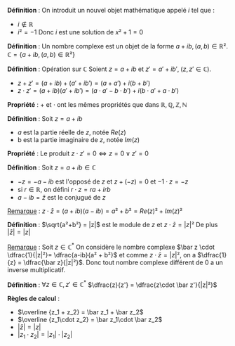 
**Définition** : 
On introduit un nouvel objet mathématique appelé $i$ tel que : 
- $i \notin \mathbb R$ 
- $i² = -1$
Donc $i$ est une solution de $x² + 1 = 0$

**Définition** : 
Un nombre complexe est un objet de la forme $a+ib, (a,b) \in \mathbb R²$.
$\mathbb C = \{a + ib, (a,b) \in \mathbb R²\}$

**Définition** : Opération sur $\mathbb C$ 
Soient $z = a + ib$ et $z' = a' +ib', \;(z,z' \in \mathbb C)$.
- $z+z' = (a+ib)+(a'+ib') = (a + a') + i(b+b')$
- $z\cdot z' = (a+ib)(a'+ib') = (a\cdot a' - b \cdot b') + i(b\cdot a' + a\cdot b')$ 

**Propriété** : 
$+$ et $\cdot$ ont les mêmes propriétés que dans $\mathbb R, \mathbb Q, \mathbb Z, \mathbb N$ 

**Définition** : 
Soit $z = a + ib$ 
- $a$ est la partie réelle de $z$, notée $Re(z)$
- b est la partie imaginaire de $z$, notée $Im(z)$

**Propriété** : 
Le produit $z\cdot z' = 0 \Leftrightarrow z = 0 \lor z'= 0$ 

**Définition** : 
Soit $z = a+ib \in \mathbb C$ 
- $-z = -a -ib$ est l'opposé de $z$ et $z+(-z) = 0$ et $-1\cdot z = -z$
- si $r\in \mathbb R$, on défini $r\cdot z = ra + irb$ 
- $a-ib = \bar z$ est le conjugué de $z$

<u>Remarque</u> : 
$z \cdot \bar z = (a+ib)(a-ib)= a² + b² = Re(z)² + Im(z)²$

**Définition** : 
$\sqrt{a²+b²} = |z|$ est le module de $z$ et $z\cdot\bar z = |z|²$
De plus $|\bar z| = |z|$

<u>Remarque</u> : 
Soit $z\in \mathbb C^*$
On considère le nombre complexe $\bar z \cdot \dfrac{1}{|z|²}= \dfrac{a-ib}{a² + b²}$ et comme $z\cdot \bar z = |z|²$, on a $\dfrac{1}{z} = \dfrac{\bar z}{|z|²}$. 
Donc tout nombre complexe différent de $0$ a un inverse multiplicatif.

**Définition** : 
$\forall z \in \mathbb C, z'\in\mathbb C^*$
$\dfrac{z}{z'} = \dfrac{z\cdot \bar z'}{|z|²}$ 

**Règles de calcul** :
- $\overline {z_1 + z_2} = \bar z_1 + \bar z_2$ 
- $\overline {z_1\cdot z_2} = \bar z_1\cdot \bar z_2$ 
- $|\bar z| = |z|$
- $|z_1 \cdot z_2| = |z_1|\cdot|z_2|$


